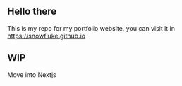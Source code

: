 ## Hello there

This is my repo for my portfolio website, you can visit it in https://snowfluke.github.io

## WIP
Move into Nextjs
